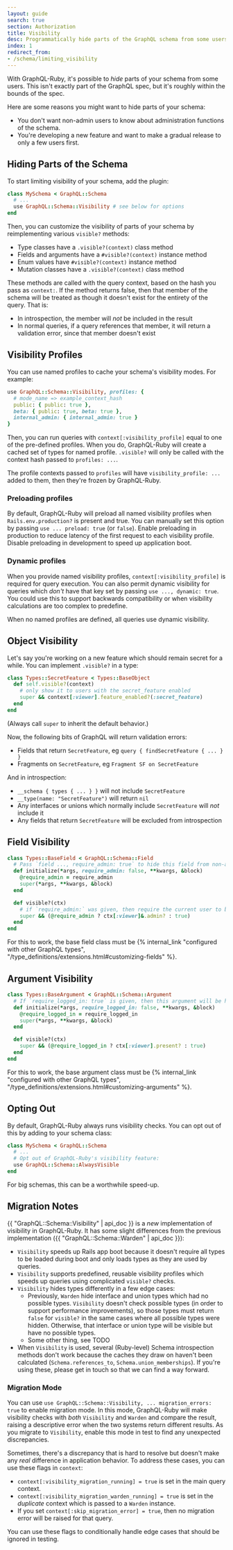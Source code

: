 ```yaml
---
layout: guide
search: true
section: Authorization
title: Visibility
desc: Programmatically hide parts of the GraphQL schema from some users.
index: 1
redirect_from:
- /schema/limiting_visibility
---
```


With GraphQL-Ruby, it's possible to _hide_ parts of your schema from some users. This isn't exactly part of the GraphQL spec, but it's roughly within the bounds of the spec.

Here are some reasons you might want to hide parts of your schema:

- You don't want non-admin users to know about administration functions of the schema.
- You're developing a new feature and want to make a gradual release to only a few users first.

## Hiding Parts of the Schema

To start limiting visibility of your schema, add the plugin:

```ruby
class MySchema < GraphQL::Schema
  # ...
  use GraphQL::Schema::Visibility # see below for options
end
```

Then, you can customize the visibility of parts of your schema by reimplementing various `visible?` methods:

- Type classes have a `.visible?(context)` class method
- Fields and arguments have a `#visible?(context)` instance method
- Enum values have `#visible?(context)` instance method
- Mutation classes have a `.visible?(context)` class method

These methods are called with the query context, based on the hash you pass as `context:`. If the method returns false, then that member of the schema will be treated as though it doesn't exist for the entirety of the query. That is:

- In introspection, the member will _not_ be included in the result
- In normal queries, if a query references that member, it will return a validation error, since that member doesn't exist

## Visibility Profiles

You can use named profiles to cache your schema's visibility modes. For example:

```ruby
use GraphQL::Schema::Visibility, profiles: {
  # mode_name => example_context_hash
  public: { public: true },
  beta: { public: true, beta: true },
  internal_admin: { internal_admin: true }
}
```

Then, you can run queries with `context[:visibility_profile]` equal to one of the pre-defined profiles. When you do, GraphQL-Ruby will create a cached set of types for named profile. `.visible?` will only be called with the context hash passed to `profiles: ...`.

The profile contexts passed to `profiles` will have `visibility_profile: ...` added to them, then they're frozen by GraphQL-Ruby.

### Preloading profiles

By default, GraphQL-Ruby will preload all named visibility profiles when `Rails.env.production?` is present and true. You can manually set this option by passing `use ... preload: true` (or `false`). Enable preloading in production to reduce latency of the first request to each visibility profile. Disable preloading in development to speed up application boot.

### Dynamic profiles

When you provide named visibility profiles, `context[:visibility_profile]` is required for query execution. You can also permit dynamic visibility for queries which _don't_ have that key set by passing `use ..., dynamic: true`. You could use this to support backwards compatibility or when visibility calculations are too complex to predefine.

When no named profiles are defined, all queries use dynamic visibility.

## Object Visibility

Let's say you're working on a new feature which should remain secret for a while. You can implement `.visible?` in a type:

```ruby
class Types::SecretFeature < Types::BaseObject
  def self.visible?(context)
    # only show it to users with the secret_feature enabled
    super && context[:viewer].feature_enabled?(:secret_feature)
  end
end
```

(Always call `super` to inherit the default behavior.)

Now, the following bits of GraphQL will return validation errors:

- Fields that return `SecretFeature`, eg `query { findSecretFeature { ... } }`
- Fragments on `SecretFeature`, eg `Fragment SF on SecretFeature`

And in introspection:

- `__schema { types { ... } }` will not include `SecretFeature`
- `__type(name: "SecretFeature")` will return `nil`
- Any interfaces or unions which normally include `SecretFeature` will _not_ include it
- Any fields that return `SecretFeature` will be excluded from introspection

## Field Visibility

```ruby
class Types::BaseField < GraphQL::Schema::Field
  # Pass `field ..., require_admin: true` to hide this field from non-admin users
  def initialize(*args, require_admin: false, **kwargs, &block)
    @require_admin = require_admin
    super(*args, **kwargs, &block)
  end

  def visible?(ctx)
    # if `require_admin:` was given, then require the current user to be an admin
    super && (@require_admin ? ctx[:viewer]&.admin? : true)
  end
end
```

For this to work, the base field class must be {% internal_link "configured with other GraphQL types", "/type_definitions/extensions.html#customizing-fields" %}.

## Argument Visibility

```ruby
class Types::BaseArgument < GraphQL::Schema::Argument
  # If `require_logged_in: true` is given, then this argument will be hidden from logged-out viewers
  def initialize(*args, require_logged_in: false, **kwargs, &block)
    @require_logged_in = require_logged_in
    super(*args, **kwargs, &block)
  end

  def visible?(ctx)
    super && (@require_logged_in ? ctx[:viewer].present? : true)
  end
end
```

For this to work, the base argument class must be {% internal_link "configured with other GraphQL types", "/type_definitions/extensions.html#customizing-arguments" %}.

## Opting Out

By default, GraphQL-Ruby always runs visibility checks. You can opt out of this by adding to your schema class:

```ruby
class MySchema < GraphQL::Schema
  # ...
  # Opt out of GraphQL-Ruby's visibility feature:
  use GraphQL::Schema::AlwaysVisible
end
```

For big schemas, this can be a worthwhile speed-up.

## Migration Notes

{{ "GraphQL::Schema::Visibility" | api_doc }} is a _new_ implementation of visibility in GraphQL-Ruby. It has some slight differences from the previous implementation ({{ "GraphQL::Schema::Warden" | api_doc }}):

- `Visibility` speeds up Rails app boot because it doesn't require all types to be loaded during boot and only loads types as they are used by queries.
- `Visibility` supports predefined, reusable visibility profiles which speeds up queries using complicated `visible?` checks.
- `Visibility` hides types differently in a few edge cases:
  - Previously, `Warden` hide interface and union types which had no possible types. `Visibility` doesn't check possible types (in order to support performance improvements), so those types must return `false` for `visible?` in the same cases where all possible types were hidden. Otherwise, that interface or union type will be visible but have no possible types.
  - Some other thing, see TODO
- When `Visibility` is used, several (Ruby-level) Schema introspection methods don't work because the caches they draw on haven't been calculated (`Schema.references_to`, `Schema.union_memberships`). If you're using these, please get in touch so that we can find a way forward.

### Migration Mode

You can use `use GraphQL::Schema::Visibility, ... migration_errors: true` to enable migration mode. In this mode, GraphQL-Ruby will make visibility checks with _both_ `Visibility` and `Warden` and compare the result, raising a descriptive error when the two systems return different results. As you migrate to `Visibility`, enable this mode in test to find any unexpected discrepancies.

Sometimes, there's a discrepancy that is hard to resolve but doesn't make any _real_ difference in application behavior. To address these cases, you can use these flags in `context`:

- `context[:visibility_migration_running] = true` is set in the main query context.
- `context[:visibility_migration_warden_running] = true` is set in the _duplicate_ context which is passed to a `Warden` instance.
- If you set `context[:skip_migration_error] = true`, then no migration error will be raised for that query.

You can use these flags to conditionally handle edge cases that should be ignored in testing.

